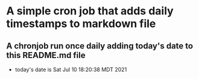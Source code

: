 A simple cron job that adds daily timestamps to markdown file
============================================================
## A chronjob run once daily adding today's date to this README.md file
* today's date is Sat Jul 10 18:20:38 MDT 2021
